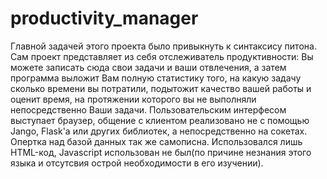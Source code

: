 # productivity_manager
Главной задачей этого проекта было привыкнуть к синтаксису питона. Сам проект представляет из себя отслеживатель продуктивности: Вы можете записать сюда свои задачи и ваши отвлечения, а затем программа выложит Вам полную статистику того, на какую задачу сколько времени вы потратили, подытожит качество вашей работы и оценит время, на протяжении которого вы не выполняли непосредственно Ваши задачи. 
Пользовательским интерфесом выступает браузер, общение с клиентом реализовано не с помощью Jango, Flask'а или других библиотек, а непосредственно на сокетах. Опертка над базой данных так же самописна. Использовался лишь HTML-код, Javascript использован не был(по причине незнания этого языка и отсутсвия острой необходимости в его изучении).
